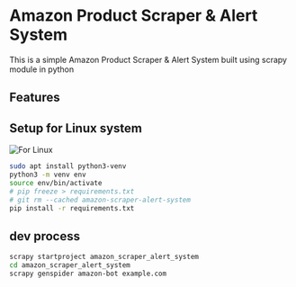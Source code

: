 # Amazon Product Scraper & Alert System
This is a simple Amazon Product Scraper & Alert System built using scrapy module in python

## Features



## Setup for Linux system
![For Linux](https://user-images.githubusercontent.com/80549753/216788195-692e245a-c8d4-4044-84e6-42c789d28a75.png)
```bash
sudo apt install python3-venv
python3 -m venv env
source env/bin/activate
# pip freeze > requirements.txt
# git rm --cached amazon-scraper-alert-system
pip install -r requirements.txt

```


## dev process
```bash
scrapy startproject amazon_scraper_alert_system
cd amazon_scraper_alert_system
scrapy genspider amazon-bot example.com
```